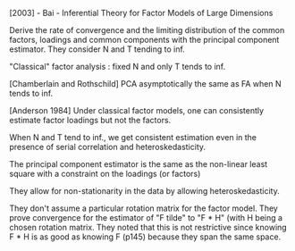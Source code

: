 [2003] - Bai - Inferential Theory for Factor Models of Large Dimensions

Derive the rate of convergence and the limiting distribution of the common factors, loadings and common components with the principal component estimator.
They consider N and T tending to inf.

"Classical" factor analysis : fixed N and only T tends to inf.

[Chamberlain and Rothschild] PCA asymptotically the same as FA when N tends to inf.

[Anderson 1984] Under classical factor models, one can consistently estimate factor loadings but not the factors.

When N and T tend to inf., we get consistent estimation even in the presence of serial correlation and heteroskedasticity.

The principal component estimator is the same as the non-linear least square with a constraint on the loadings (or factors)

They allow for non-stationarity in the data by allowing heteroskedasticity.

They don't assume a particular rotation matrix for the factor model. They prove convergence for the estimator of "F tilde" to "F * H" (with H being a chosen rotation matrix. They noted that this is not restrictive since knowing F * H is as good as knowing F (p145) because they span the same space.
